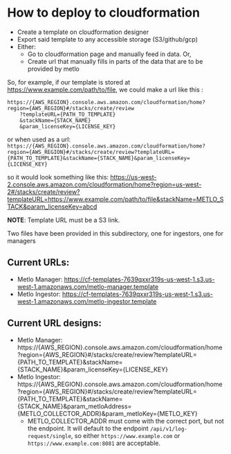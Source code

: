 # How to deploy to cloudformation

- Create a template on cloudformation designer
- Export said template to any accessible storage (S3/github/gcp)
- Either:
  - Go to cloudformation page and manually feed in data. Or,
  - Create url that manually fills in parts of the data that are to be provided by metlo

So, for example, if our template is stored at https://www.example.com/path/to/file, we could make a url like this :

```
https://{AWS_REGION}.console.aws.amazon.com/cloudformation/home?region={AWS_REGION}#/stacks/create/review
    ?templateURL={PATH_TO_TEMPLATE}
    &stackName={STACK_NAME}
    &param_licenseKey={LICENSE_KEY}
```

or when used as a url: `https://{AWS_REGION}.console.aws.amazon.com/cloudformation/home?region={AWS_REGION}#/stacks/create/review?templateURL={PATH_TO_TEMPLATE}&stackName={STACK_NAME}&param_licenseKey={LICENSE_KEY}`

so it would look something like this: https://us-west-2.console.aws.amazon.com/cloudformation/home?region=us-west-2#/stacks/create/review?templateURL=https://www.example.com/path/to/file&stackName=METLO_STACK&param_licenseKey=abcd


**NOTE**: Template URL must be a S3 link. 

Two files have been provided in this subdirectory, one for ingestors, one for managers

## Current URLs:

 - Metlo Manager: https://cf-templates-7639qxxr319s-us-west-1.s3.us-west-1.amazonaws.com/metlo-manager.template
 - Metlo Ingestor: https://cf-templates-7639qxxr319s-us-west-1.s3.us-west-1.amazonaws.com/metlo-ingestor.template

## Current URL designs:
 - Metlo Manager: https://{AWS_REGION}.console.aws.amazon.com/cloudformation/home?region={AWS_REGION}#/stacks/create/review?templateURL={PATH_TO_TEMPLATE}&stackName={STACK_NAME}&param_licenseKey={LICENSE_KEY}
 - Metlo Ingestor: https://{AWS_REGION}.console.aws.amazon.com/cloudformation/home?region={AWS_REGION}#/stacks/create/review?templateURL={PATH_TO_TEMPLATE}&stackName={STACK_NAME}&param_metloAddress={METLO_COLLECTOR_ADDR}&param_metloKey={METLO_KEY}
    - METLO_COLLECTOR_ADDR must come with the correct port, but not the endpoint. It will default to the endpoint `/api/v1/log-request/single`, so either `https://www.example.com` or `https://www.example.com:8081` are acceptable.    
